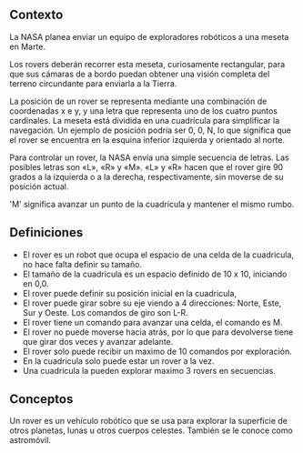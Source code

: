 ## Contexto
La NASA planea enviar un equipo de exploradores robóticos a una meseta en Marte.

Los rovers deberán recorrer esta meseta, curiosamente rectangular, para que sus cámaras de a bordo puedan obtener una visión completa del terreno circundante para enviarla a la Tierra.

La posición de un rover se representa mediante una combinación de coordenadas x e y, y una letra que representa uno de los cuatro puntos cardinales. La meseta está dividida en una cuadrícula para simplificar la navegación. Un ejemplo de posición podría ser 0, 0, N, lo que significa que el rover se encuentra en la esquina inferior izquierda y orientado al norte.

Para controlar un rover, la NASA envía una simple secuencia de letras. Las posibles letras son «L», «R» y «M». «L» y «R» hacen que el rover gire 90 grados a la izquierda o a la derecha, respectivamente, sin moverse de su posición actual.

'M' significa avanzar un punto de la cuadrícula y mantener el mismo rumbo.


## Definiciones
* El rover es un robot que ocupa el espacio de una celda de la cuadricula, no hace falta definir su tamaño.
* El tamaño de la cuadricula es un espacio definido de 10 x 10, iniciando en 0,0. 
* El rover puede definir su posición inicial en la cuadricula,
* El rover puede girar sobre su eje viendo a 4 direcciones: Norte, Este, Sur y Oeste. Los comandos de giro son L-R. 
* El rover tiene un comando para avanzar una celda, el comando es M.
* El rover no puede moverse hacia atrás, por lo que para devolverse tiene que girar dos veces y avanzar adelante.
* El rover solo puede recibir un maximo de 10 comandos por exploración. 
* En la cuadricula solo puede estar un rover a la vez. 
* Una cuadricula la pueden explorar maximo 3 rovers en secuencias.

## Conceptos
Un rover es un vehículo robótico que se usa para explorar la superficie de otros planetas, lunas u otros cuerpos celestes. También se le conoce como astromóvil. 